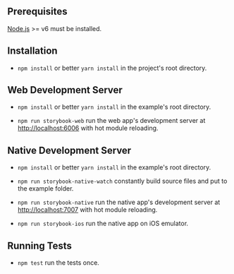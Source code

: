 ## Prerequisites

[Node.js](http://nodejs.org/) >= v6 must be installed.

## Installation

- `npm install` or better `yarn install` in the project's root directory.

## Web Development Server

- `npm install` or better `yarn install` in the example's root directory.

- `npm run storybook-web` run the web app's development server at [http://localhost:6006](http://localhost:6006) with hot module reloading.

## Native Development Server

- `npm install` or better `yarn install` in the example's root directory.

- `npm run storybook-native-watch` constantly build source files and put to the example folder.

- `npm run storybook-native` run the native app's development server at [http://localhost:7007](http://localhost:7007) with hot module reloading.

- `npm run storybook-ios` run the native app on iOS emulator.

## Running Tests

- `npm test` run the tests once.
